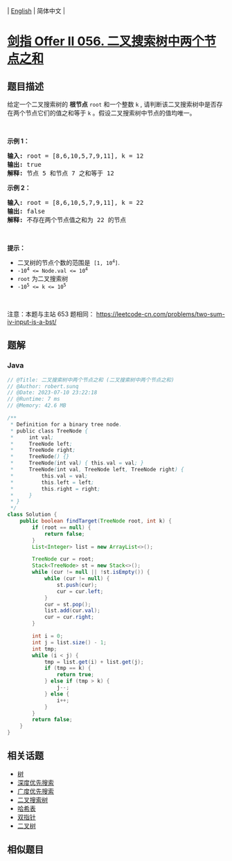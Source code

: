 
| [English](README_EN.md) | 简体中文 |

# [剑指 Offer II 056. 二叉搜索树中两个节点之和](https://leetcode.cn//problems/opLdQZ/)

## 题目描述

<p>给定一个二叉搜索树的 <strong>根节点</strong> <code>root</code>&nbsp;和一个整数 <code>k</code> , 请判断该二叉搜索树中是否存在两个节点它们的值之和等于 <code>k</code> 。假设二叉搜索树中节点的值均唯一。</p>

<p>&nbsp;</p>

<p><strong>示例 1：</strong></p>

<pre>
<strong>输入: </strong>root =<strong> </strong>[8,6,10,5,7,9,11], k = 12
<strong>输出: </strong>true
<strong>解释: </strong>节点 5 和节点 7 之和等于 12
</pre>

<p><strong>示例 2：</strong></p>

<pre>
<strong>输入: </strong>root =<strong> </strong>[8,6,10,5,7,9,11], k = 22
<strong>输出: </strong>false
<strong>解释: </strong>不存在两个节点值之和为 22 的节点
</pre>

<p>&nbsp;</p>

<p><strong>提示：</strong></p>

<ul>
	<li>二叉树的节点个数的范围是&nbsp;&nbsp;<code>[1, 10<sup>4</sup>]</code>.</li>
	<li><code>-10<sup>4</sup>&nbsp;&lt;= Node.val &lt;= 10<sup>4</sup></code></li>
	<li><code>root</code>&nbsp;为二叉搜索树</li>
	<li><code>-10<sup>5</sup>&nbsp;&lt;= k &lt;= 10<sup>5</sup></code></li>
</ul>

<p>&nbsp;</p>

<p>注意：本题与主站 653 题相同：&nbsp;<a href="https://leetcode-cn.com/problems/two-sum-iv-input-is-a-bst/">https://leetcode-cn.com/problems/two-sum-iv-input-is-a-bst/</a></p>


## 题解


### Java

```Java
// @Title: 二叉搜索树中两个节点之和 (二叉搜索树中两个节点之和)
// @Author: robert.sunq
// @Date: 2023-07-10 23:22:18
// @Runtime: 7 ms
// @Memory: 42.6 MB

/**
 * Definition for a binary tree node.
 * public class TreeNode {
 *     int val;
 *     TreeNode left;
 *     TreeNode right;
 *     TreeNode() {}
 *     TreeNode(int val) { this.val = val; }
 *     TreeNode(int val, TreeNode left, TreeNode right) {
 *         this.val = val;
 *         this.left = left;
 *         this.right = right;
 *     }
 * }
 */
class Solution {
    public boolean findTarget(TreeNode root, int k) {
        if (root == null) {
            return false;
        }
        List<Integer> list = new ArrayList<>();

        TreeNode cur = root;
        Stack<TreeNode> st = new Stack<>();
        while (cur != null || !st.isEmpty()) {
            while (cur != null) {
                st.push(cur);
                cur = cur.left;
            }
            cur = st.pop();
            list.add(cur.val);
            cur = cur.right;
        }

        int i = 0;
        int j = list.size() - 1;
        int tmp;
        while (i < j) {
            tmp = list.get(i) + list.get(j);
            if (tmp == k) {
                return true;
            } else if (tmp > k) {
                j--;
            } else {
                i++;
            }
        }
        return false;
    }
}
```



## 相关话题

- [树](https://leetcode.cn//tag/tree)
- [深度优先搜索](https://leetcode.cn//tag/depth-first-search)
- [广度优先搜索](https://leetcode.cn//tag/breadth-first-search)
- [二叉搜索树](https://leetcode.cn//tag/binary-search-tree)
- [哈希表](https://leetcode.cn//tag/hash-table)
- [双指针](https://leetcode.cn//tag/two-pointers)
- [二叉树](https://leetcode.cn//tag/binary-tree)

## 相似题目




